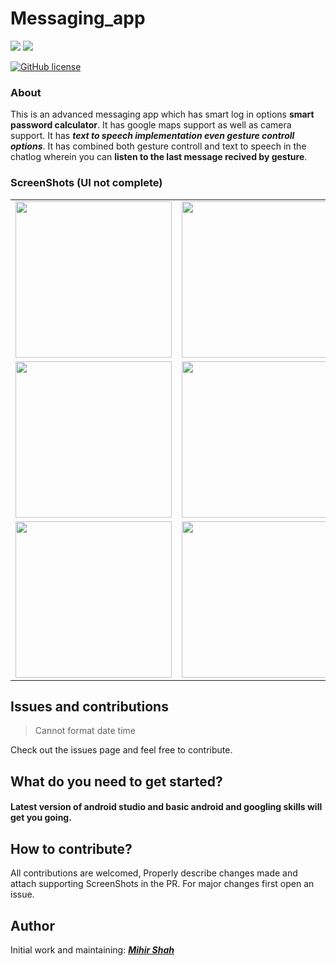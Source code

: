 # Messaging_app
<p>
<img src="https://img.shields.io/badge/Android-3DDC84?style=for-the-badge&logo=android&logoColor=white"/>
<img src="https://img.shields.io/badge/Kotlin-0095D5?&style=for-the-badge&logo=kotlin&logoColor=white"/>

  [![GitHub license](https://img.shields.io/badge/License-MIT-blue.svg)](LICENSE)
</p>

### About

This is an advanced messaging app which has smart log in options **smart password calculator**. It has google maps support as well as camera support.
It has ***text to speech implementation even gesture controll options***.
It has combined both gesture controll and text to speech in the chatlog wherein you can **listen to the last message recived by gesture**.

### ScreenShots (UI not complete)
<table>
  <tr>
    <td><img src="https://user-images.githubusercontent.com/66465511/150848644-4571c8d7-26cb-4b88-97c3-b08f6947393f.jpg" width=250>
    <td><img src="https://user-images.githubusercontent.com/66465511/155102762-16aa842b-728b-4b6c-991f-438e66956f6f.jpg" width=250>
    <td><img src="https://user-images.githubusercontent.com/66465511/155102784-b87c3a3c-ffd0-4dd7-b316-664eb354420f.jpg" width=250>
  <tr>
    <td><img src="https://user-images.githubusercontent.com/66465511/155100541-4c522366-3f55-4ccd-815d-ed3d615dd1c7.jpg" width=250>
    <td><img src="https://user-images.githubusercontent.com/66465511/155101539-82f8d640-33e8-4106-81ca-19165d4e55d2.jpg" width=250>
    <td><img src="https://user-images.githubusercontent.com/66465511/155101557-554b795e-aa4d-4874-8bea-57ded9ab11aa.jpg" width=250>
  <tr>
    <td><img src="https://user-images.githubusercontent.com/66465511/155101571-11a2363a-2f34-458b-9beb-d6012efa83df.jpg" width=250>
    <td><img src="https://user-images.githubusercontent.com/66465511/155101589-01967cbf-c84a-4e8b-be0c-162d3b70ae97.jpg" width=250>
</table>
      
## Issues and contributions

> Cannot format date time

Check out the issues page and feel free to contribute.


## What do you need to get started?
#### Latest version of android studio and basic android and googling skills will get you going.

## How to contribute?
All contributions are welcomed, Properly describe changes made and attach supporting ScreenShots in the PR. For major changes first open an issue.

## Author
Initial work and maintaining: <a href="https://github.com/Miihir79">***Mihir Shah***</a> <br>
